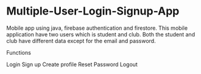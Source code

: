 # Multiple-User-Login-Signup-App

Mobile app using java, firebase authentication and firestore. This mobile application have two users which is student and club. Both the student and club have different data except for the email and password.

Functions

Login
Sign up
Create profile
Reset Password
Logout
